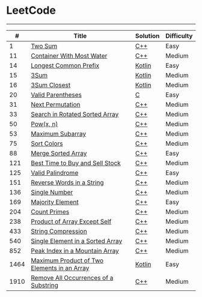 # LeetCode

---

| #    | Title                                                                                                                     | Solution                                                                                  | Difficulty |
| ---- | ------------------------------------------------------------------------------------------------------------------------- | ----------------------------------------------------------------------------------------- | ---------- |
| 1    | [Two Sum](https://leetcode.com/problems/two-sum/)                                                                         | [C++](./0001.%20Two%20Sum/solution2.cpp)                                                  | Easy       |
| 11   | [Container With Most Water](https://leetcode.com/problems/container-with-most-water/)                                     | [C++](./0011.%20Container%20With%20Most%20Water/solution.cpp)                             | Medium     |
| 14   | [Longest Common Prefix](https://leetcode.com/problems/longest-common-prefix)                                              | [Kotlin](./0014.%20Longest%20Common%20Prefix/solution.kt)                                 | Easy       |
| 15   | [3Sum](https://leetcode.com/problems/3sum)                                                                                | [Kotlin](./0015.%203Sum/solution.kt)                                                      | Medium     |
| 16   | [3Sum Closest](https://leetcode.com/problems/3sum-closest)                                                                | [Kotlin](./0016.%203Sum%20Closest/solution.kt)                                            | Medium     |
| 20   | [Valid Parentheses](https://leetcode.com/problems/valid-parentheses)                                                      | [C](./0020.%20Valid%20Parentheses/solution.c)                                             | Easy       |
| 31   | [Next Permutation](https://leetcode.com/problems/next-permutation/)                                                       | [C++](./0031.%20Next%20Permutation/solution.cpp)                                          | Medium     |
| 33   | [Search in Rotated Sorted Array](https://leetcode.com/problems/search-in-rotated-sorted-array/)                           | [C++](./0033.%20Search%20in%20Rotated%20Sorted%20Array/solution.cpp)                      | Medium     |
| 50   | [Pow(x, n)](https://leetcode.com/problems/powx-n/)                                                                        | [C++](<./0050.%20Pow(x%2C%20n)/solution.cpp>)                                             | Medium     |
| 53   | [Maximum Subarray](https://leetcode.com/problems/maximum-subarray/)                                                       | [C++](./0053.%20Maximum%20Subarray%20Sum/solution3.cpp)                                   | Medium     |
| 75   | [Sort Colors](https://leetcode.com/problems/sort-colors/)                                                                 | [C++](./0075.%20Sort%20Colors/solution2.cpp)                                              | Medium     |
| 88   | [Merge Sorted Array](https://leetcode.com/problems/merge-sorted-array/description/)                                       | [C++](./0088.%20Merge%20Sorted%20Array/solution.cpp)                                      | Easy       |
| 121  | [Best Time to Buy and Sell Stock](https://leetcode.com/problems/best-time-to-buy-and-sell-stock/)                         | [C++](./0121.%20Best%20Time%20to%20Buy%20and%20Sell%20Stock/solution.cpp)                 | Medium     |
| 125  | [Valid Palindrome](https://leetcode.com/problems/valid-palindrome/)                                                       | [C++](./0125.%20Valid%20Palindrome/solution.cpp)                                          | Easy       |
| 151  | [Reverse Words in a String](https://leetcode.com/problems/reverse-words-in-a-string/)                                     | [C++](./0151.%20Reverse%20Words%20in%20a%20String/solution.cpp)                           | Medium     |
| 136  | [Single Number](https://leetcode.com/problems/single-number/)                                                             | [C++](./0136.%20Single%20Number/solution.cpp)                                             | Medium     |
| 169  | [Majority Element](https://leetcode.com/problems/majority-element/)                                                       | [C++](./0169.%20Majority%20Element/solution3.cpp)                                         | Easy       |
| 204  | [Count Primes](https://leetcode.com/problems/count-primes/)                                                               | [C++](./0204.%20Count%20Primes/solution.cpp)                                              | Medium     |
| 238  | [Product of Array Except Self](https://leetcode.com/problems/product-of-array-except-self/)                               | [C++](./0238.%20Product%20of%20Array%20Except%20Self/solution.cpp)                        | Medium     |
| 433  | [String Compression](https://leetcode.com/problems/string-compression/)                                                   | [C++](./0433.%20String%20Compression/solution.cpp)                                        | Medium     |
| 540  | [Single Element in a Sorted Array](https://leetcode.com/problems/single-element-in-a-sorted-array/)                       | [C++](./0540.%20Single%20Element%20in%20a%20Sorted%20Array/solution.cpp)                  | Medium     |
| 852  | [Peak Index in a Mountain Array](https://leetcode.com/problems/peak-index-in-a-mountain-array/)                           | [C++](./0852.%20Peak%20Index%20in%20a%20Mountain%20Array/solution.cpp)                    | Medium     |
| 1464 | [Maximum Product of Two Elements in an Array](https://leetcode.com/problems/maximum-product-of-two-elements-in-an-array/) | [Kotlin](./1464.%20Maximum%20Product%20of%20Two%20Elements%20in%20an%20Array/solution.kt) | Easy       |
| 1910 | [Remove All Occurrences of a Substring](https://leetcode.com/problems/remove-all-occurrences-of-a-substring/)             | [C++](./1910.%20Remove%20All%20Occurrences%20of%20a%20Substring/solution.cpp)             | Medium     |
